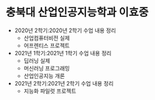 # **충북대 산업인공지능학과 이효중** 

- 2020년 2학기:2020년 2학기 수업 내용 정리
  + 산업컴퓨터비전 실제
  + 어프렌티스 프로젝트
- 2021년 1학기:2021년 1학기 수업 내용 정리
  + 딥러닝 실제
  + 머신러닝 프로그래밍
  + 산업인공지능 개론
- 2021년 2학기:2021년 2학기 수업 내용 정리
  + 지능화 파일럿 프로젝트

<p align="center">
  
</p>
</br>
